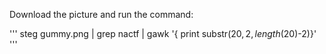 Download the picture and run the command:

'''
	steg gummy.png | grep nactf | gawk '{ print substr($20 , 2 , length($20)-2)}'
'''
